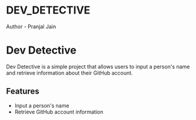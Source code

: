 # DEV_DETECTIVE
Author - Pranjal Jain
<br>
# Dev Detective<br>

Dev Detective is a simple project that allows users to input a person's name and retrieve information about their GitHub account.<br>

## Features<br>

- Input a person's name<br> 
- Retrieve GitHub account information
